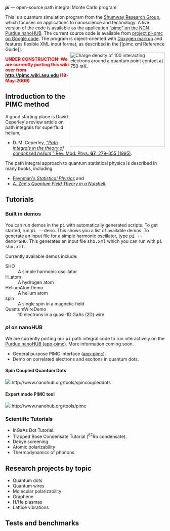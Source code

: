 **_pi_** — open-source path integral Monte Carlo program

This is a quantum simulation program from the
[Shumway Research Group](http://shumway.physics.asu.edu/), which focuses on applications to nanoscience and technology.
A live version of the code is available as the application [“pimc” on the NCN Purdue nanoHUB](http://www.nanohub.org/tools/pimc/).
The current source code is available from
[project pi-qmc on Google code](http://code.google.com/p/pi-qmc).
The program is object-oriented with [Doxygen markup](http://shumway.physics.asu.edu/codes/doc/pi/index.html) and features flexible XML input format, as described in the [[pimc.xml Reference Guide]].
<br />
<img src='http://pi-qmc.googlecode.com/svn/wiki/images/Promo-qpc-v040.png' alt='Charge density of 100 interacting electrons around a quantum point contact at 750 mK.' align='right' width='300' />

<font color='red'>
<b>UNDER CONSTRUCTION: We are currently porting this wiki over from <a href='http://pimc.wiki.asu.edu'>http://pimc.wiki.asu.edu</a> (19-May-2009)</b>
</font>

## Introduction to the PIMC method ##
A good starting place is David Ceperley's review article on path integrals for superfluid helium,
<ul>
<li>D. M. Ceperley, <a href='http://prola.aps.org/abstract/RMP/v67/i2/p279_1'><i>“Path integrals in the theory of condensed helium,”</i> Rev. Mod. Phys. <b>67</b>, 279–355 (1995)</a>.</li>
</ul>
The path integral approach to quantum statistical physics is described in many books, including
<ul>
<li><a href='http://books.google.com/books?id=4YDfQAYrkjkC'>Feynman's <i>Statistical Physics</i></a> and</li>
<li><a href='http://books.google.com/books?id=VwG0AAAACAAJ'> A. Zee's <i>Quantum Field Theory in a Nutshell</i></a>.</li>
</ul>


## Tutorials ##

### Built in demos ###
You can run demos in the <tt>pi</tt> with automatically generated scripts. To get started, run <tt>pi --demo</tt>. This shows you a list of available demos.
To generate an input file for a simple harmonic oscillator, type <tt>pi --demo=SHO</tt>. This generates an input file <tt>sho.xml</tt> which you can run with <tt>pi sho.xml</tt>.

Currently available demos include:
<dl>
<dt>SHO</dt><dd>A simple harmonic oscillator</dd>
<dt>H_atom</dt><dd>A hydrogen atom</dd>
<dt>HeliumAtomDemo</dt><dd>A helium atom</dd>
<dt>spin</dt><dd>A single spin in a magnetic field</dd>
<dt>QuantumWireDemo</dt><dd>10 electrons in a quasi-1D GaAs (2D) wire</dd>
</dl>

### **_pi_** on nanoHUB ###
We are currently porting our <tt>pi</tt> path integral code to run interactively on the [Purdue nanoHUB (app-pimc)](http://www.nanohub.org/tools/pimc/). More information coming soon.
  * General purpose PIMC interface ([app-pimc](http://www.nanohub.org/tools/pimc/)).
  * Demo on correlated electrons and excitons in quantum dots.

#### Spin Coupled Quantum Dots ####
<img src='http://pi-qmc.googlecode.com/svn/wiki/images/NanoHUBspin.png' />
http://www.nanohub.org/tools/spincoupleddots

#### Expert mode PIMC tool ####
<img src='http://pi-qmc.googlecode.com/svn/wiki/images/NanoHUBpimc.png' />
http://www.nanohub.org/tools/pimc

### Scientific Tutorials ###

  * InGaAs Dot Tutorial.
  * Trapped Bose Condensate Tutorial (<sup>87</sup>Rb condensate).
  * Debye screening
  * Atomic polarizability
  * Thermodynamics of phonons

## Research projects by topic ##

  * Quantum dots
  * Quantum wires
  * Molecular polarizability
  * Graphene
  * H/He plasmas
  * Lattice vibrations

## Tests and benchmarks ##